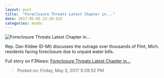 ```yaml
---
layout: post
title:  "Foreclosure Threats Latest Chapter in..."
date: 2017-05-05 22:28:52Z
categories: msnbc
---
```


![Foreclosure Threats Latest Chapter in...](http://media1.s-nbcnews.com/j/MSNBC/Components/Video/201705/2017-05-05T22-31-26-0Z--1280x720.video_1067x600.jpg)

Rep. Dan Kildee (D-MI) discusses the outrage over thousands of Flint, Mich. residents facing foreclosure due to unpaid water bills.


Full story on F3News: [Foreclosure Threats Latest Chapter in...](http://www.f3nws.com/n/EWycTB)

> Posted on: Friday, May 5, 2017 9:28:52 PM
